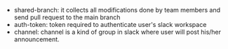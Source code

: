 * shared-branch: it collects all modifications done by team members and send pull request to the main branch
* auth-token: token required to authenticate user's slack workspace
* channel: channel is a kind of group in slack where user will post his/her announcement.
